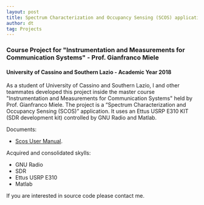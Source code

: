 ```yaml
---
layout: post
title: Spectrum Characterization and Occupancy Sensing (SCOS) application
author: dt
tag: Projects
---
```

### Course Project for "Instrumentation and Measurements for Communication Systems" - Prof. Gianfranco Miele
#### University of Cassino and Southern Lazio - Academic Year 2018

As a student of University of Cassino and Southern Lazio, I and other teammates developed this project inside the master course "Instrumentation and Measurements for Communication Systems" held by Prof. Gianfranco Miele.
The project is a “Spectrum Characterization and Occupancy Sensing (SCOS)” application. It uses an Ettus USRP E310 KIT (SDR development kit) controlled by GNU Radio and Matlab.

Documents:
* [Scos User Manual](/assets/pdf/20180603_scos_user_manual.pdf).

Acquired and consolidated skylls:
* GNU Radio
* SDR
* Ettus USRP E310
* Matlab

If you are interested in source code please contact me.
